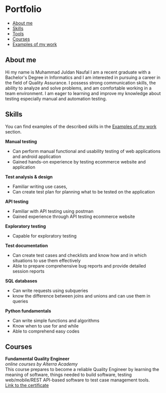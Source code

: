 # Portfolio
- [About me](#about-me)
- [Skills](#skills)
- [Tools](#tools)
- [Courses](#courses)
- [Examples of my work](#examples-of-my-work)

## About me
Hi my name is Muhammad Juldan Naufal I am a recent graduate with a Bachelor's Degree in Informatics and I am interested in pursuing a career in the field of Quality Assurance. I possess strong communication skills, the ability to analyze and solve problems, and am comfortable working in a team environment. I am eager to learning and improve my knowledge about testing especially manual and automation testing.

## Skills
You can find examples of the described skills in the [Examples of my work](#examples-of-my-work) section.

__Manual testing__
  * Can perform manual functional and usability testing of web applications and android application
  * Gained hands-on experience by testing ecommerce website and application

__Test analysis & design__
  * Familiar writing use cases, 
  * Can create test plan for planning what to be tested on the application

__API testing__
  * Familiar with API testing using postman
  * Gained experience through API testing ecommerce website

__Exploratory testing__
  * Capable for exploratory testing 

__Test documentation__
  * Can create test cases and checklists and know how and in which situations to use them effectively
  * Able to prepare comprehensive bug reports and provide detailed session reports

__SQL databases__
  * Can write requests using subqueries
  * know the difference between joins and unions and can use them in queries

__Python fundamentals__
  * Can write simple functions and algorithms
  * Know when to use for and while
  * Able to comprehend easy codes

## Courses

__Fundamental Quality Engineer__  
*online courses by Alterra Academy*  
This course prepares to become a reliable Quality Engineer by learning the meaning of software, things needed to build software, testing web/mobile/REST API-based software to test case management tools.  
[Link to the certificate](https://drive.google.com/file/d/13kh8Qwl0ipSPHx_1voSG5lprPnh_3m0I/view?usp=sharing)  


